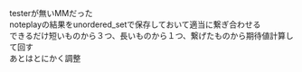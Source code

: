 testerが無いMMだった  
noteplayの結果をunordered_setで保存しておいて適当に繋ぎ合わせる  
できるだけ短いものから３つ、長いものから１つ、繋げたものから期待値計算して回す  
あとはとにかく調整  

